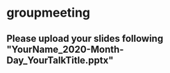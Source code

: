 # groupmeeting

## Please upload your slides following "YourName_2020-Month-Day_YourTalkTitle.pptx"
